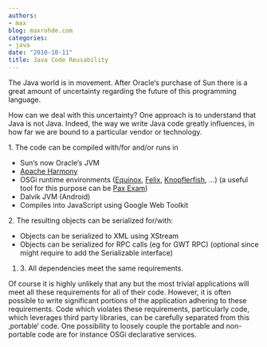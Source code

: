 ```yaml
---
authors:
- max
blog: maxrohde.com
categories:
- java
date: "2010-10-11"
title: Java Code Reusability
---
```


The Java world is in movement. After Oracle‘s purchase of Sun there is a great amount of uncertainty regarding the future of this programming language.

How can we deal with this uncertainty? One approach is to understand that Java is not Java. Indeed, the way we write Java code greatly influences, in how far we are bound to a particular vendor or technology.

1\. The code can be compiled with/for and/or runs in

- Sun‘s now Oracle‘s JVM
- [Apache Harmony](http://harmony.apache.org/)
- OSGi runtime environments ([Equinox](http://www.eclipse.org/equinox/), [Felix](http://felix.apache.org/site/index.html), [Knopflerfish](http://www.knopflerfish.org/), ...) (a useful tool for this purpose can be [Pax Exam](http://wiki.ops4j.org/display/paxexam/Documentation))
- Dalvik JVM (Android)
- Compiles into JavaScript using Google Web Toolkit

2\. The resulting objects can be serialized for/with:

- Objects can be serialized to XML using XStream
- Objects can be serialized for RPC calls (eg for GWT RPC) (optional since might require to add the Serializable interface)

1. 3\. All dependencies meet the same requirements.

Of course it is highly unlikely that any but the most trivial applications will meet all these requirements for all of their code. However, it is often possible to write significant portions of the application adhering to these requirements. Code which violates these requirements, particularly code, which leverages third party libraries, can be carefully separated from this ‚portable‘ code. One possibility to loosely couple the portable and non-portable code are for instance OSGi declarative services.
